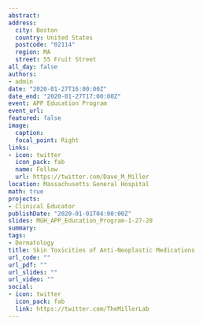 ```yaml
---
abstract:
address:
  city: Boston
  country: United States
  postcode: "02114"
  region: MA
  street: 55 Fruit Street
all_day: false
authors: 
- admin
date: "2020-01-27T16:00:00Z"
date_end: "2020-01-27T17:00:00Z"
event: APP Education Program
event_url: 
featured: false
image:
  caption: 
  focal_point: Right
links:
- icon: twitter
  icon_pack: fab
  name: Follow
  url: https://twitter.com/Dave_M_Miller
location: Massachusetts General Hospital
math: true
projects:
- Clinical Educator 
publishDate: "2020-01-01T04:00:00Z"
slides: MGH_APP_Education_Program-1-27-20
summary: 
tags:
- Dermatology
title: Skin Toxicities of Anti-Neoplastic Medications
url_code: ""
url_pdf: ""
url_slides: ""
url_video: ""
social:
- icon: twitter
  icon_pack: fab
  link: https://twitter.com/TheMillerLab
---
```


